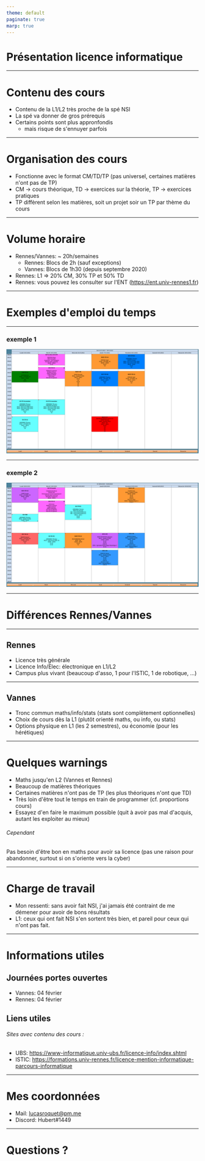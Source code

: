 ```yaml
---
theme: default
paginate: true
marp: true
---
```


# Présentation licence informatique

---

# Contenu des cours

 - Contenu de la L1/L2 très proche de la spé NSI
 - La spé va donner de gros prérequis
 - Certains points sont plus appronfondis
   - mais risque de s'ennuyer parfois

---

# Organisation des cours

 - Fonctionne avec le format CM/TD/TP (pas universel, certaines matières n'ont pas de TP)
 - CM -> cours théorique, TD -> exercices sur la théorie, TP -> exercices pratiques
 - TP diffèrent selon les matières, soit un projet soir un TP par thème du cours

---

# Volume horaire

 - Rennes/Vannes: ~ 20h/semaines
    - Rennes: Blocs de 2h (sauf exceptions)
    - Vannes: Blocs de 1h30 (depuis septembre 2020)
 - Rennes: L1 => 20% CM, 30% TP et 50% TD
 - Rennes: vous pouvez les consulter sur l'ENT (https://ent.univ-rennes1.fr)

---

# Exemples d'emploi du temps

---

### exemple 1
![](files/edt1.png)

---

### exemple 2
![](files/edt2.png)

---

# Différences Rennes/Vannes

---

## Rennes
 - Licence très générale
 - Licence Info/Elec: électronique en L1/L2
 - Campus plus vivant (beaucoup d'asso, 1 pour l'ISTIC, 1 de robotique, ...)

---

## Vannes
 - Tronc commun maths/info/stats (stats sont complètement optionnelles)
 - Choix de cours dès la L1 (plutôt orienté maths, ou info, ou stats)
 - Options physique en L1 (les 2 semestres), ou économie (pour les hérétiques)

---

# Quelques warnings
 - Maths jusqu'en L2 (Vannes et Rennes)
 - Beaucoup de matières théoriques 
 - Certaines matières n'ont pas de TP (les plus théoriques n'ont que TD)
 - Très loin d'être tout le temps en train de programmer (cf. proportions cours)
 - Essayez d'en faire le maximum possible (quit à avoir pas mal d'acquis, autant les exploiter au mieux)

###### Cependant
 Pas besoin d'être bon en maths pour avoir sa licence (pas une raison pour abandonner, surtout si on s'oriente vers la cyber)

---

# Charge de travail 

 - Mon ressenti: sans avoir fait NSI, j'ai jamais été contraint de me démener pour avoir de bons résultats
 - L1: ceux qui ont fait NSI s'en sortent très bien, et pareil pour ceux qui n'ont pas fait.

---

# Informations utiles

## Journées portes ouvertes

  - Vannes: 04 février
  - Rennes: 04 février

## Liens utiles

###### Sites avec contenu des cours :
  
  - UBS: https://www-informatique.univ-ubs.fr/licence-info/index.shtml
  - ISTIC: https://formations.univ-rennes.fr/licence-mention-informatique-parcours-informatique


---

# Mes coordonnées

 - Mail: lucasroquet@pm.me
 - Discord: Hubert#1449 

--- 

# Questions ?